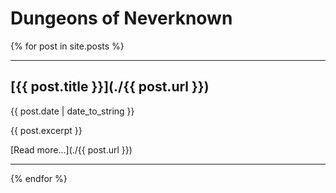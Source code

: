 # Dungeons of Neverknown

{% for post in site.posts %}

***

## [{{ post.title }}](./{{ post.url }})

{{ post.date | date_to_string }}

{{ post.excerpt }}

[Read more...](./{{ post.url }})

***

{% endfor %}
